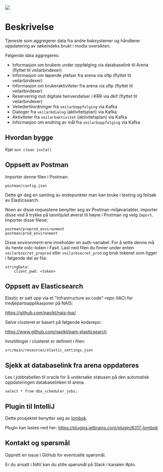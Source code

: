 ![](https://github.com/navikt/veilarbportefolje/workflows/Build,%20push%20and%20deploy/badge.svg)

# Beskrivelse

Tjeneste som aggregerer data fra andre baksystemer og håndterer oppdatering av søkeindeks brukt i modia oversikten.

Følgende data aggregeres:
* Informasjon om brukere under oppfølging via databaselink til Arena (flyttet til veilarbindexer)
* Informasjon om løpende ytelser fra arena via sftp (flyttet til veilarbindexer)
* Informasjon om brukeraktiviteter fra arena via sftp (flyttet til veilarbindexer)
* Reservering mot digitale henvendelser i KRR via dkif (flyttet til veilarbindexer)
* Veiledertilordninger fra `veilarboppfolging` via Kafka
* Dialoger fra `veilarbdialog` (aktivitetsplan) via Kafka
* Aktiviteter fra `veilarbaktivitet` (aktivitetsplan) via Kafka
* Informasjon om endring av mål fra `veilarboppfolging` via Kafka
## Hvordan bygge

Kjør `mvn clean install`

## Oppsett av Postman
Importer denne filen i Postman:
```
postman/config.json
``` 
Dette gir deg en samling av endepunkter man kan bruke i testing og feilsøk av
Elasticsearch. 

Noen av disse requestene benytter seg av Postman-miljøvariabler, importer disse ved å trykke på tannhjulet øverst til
høyre i Postman og velg `Import`. Importer disse filene: 
```
postman/preprod_environment
postman/prod_environment
``` 

Disse environment-ene inneholder en auth-variabel. For å sette denne må du hente oidc-token i Fasit. Last ned filen du finner under enten `veilarbsecret_preprod` eller
`veilarbsecret_prod` og bruk tokenet som ligger i følgende del av fila:


```
stringData:
    client_pwd: <token>
```

## Oppsett av Elasticsearch
Elastic er satt opp via et "Infrastructure as code"-repo (IAC) for tredjepartsapplikasjoner på NAIS:

https://github.com/navikt/nais-tpa/

Selve clusteret er basert på følgende koderepo:

https://www.github.com/navikt/pam-elasticsearch

Innstillinger i clusteret er definert i filen:

```
src/main/resources/elastic_settings.json
```

## Sjekk at databaselink fra arena oppdateres

Les i jobbtabellen til oracle for å undersøke statusen på den automatisk oppdateringen databaselinken til arena 
```
select * from dba_scheduler_jobs;
```

## Plugin til IntelliJ
Dette prosjektet benytter seg av [lombok](https://projectlombok.org).

Plugin kan lastes ned her: https://plugins.jetbrains.com/plugin/6317-lombok

## Kontakt og spørsmål
Opprett en issue i GitHub for eventuelle spørsmål.


Er du ansatt i NAV kan du stille spørsmål på Slack i kanalen #pto.
